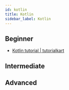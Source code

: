 ```yaml
---
id: kotlin
title: Kotlin
sidebar_label: Kotlin
---
```


## Beginner

- [Kotlin tutorial | tutorialkart](https://www.tutorialkart.com/kotlin-tutorial/ "Kotlin tutorial")

## Intermediate

## Advanced
